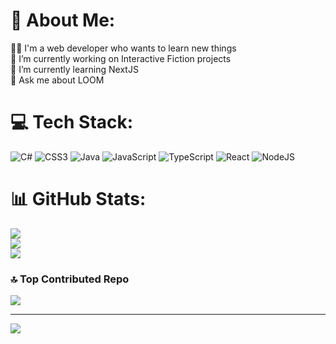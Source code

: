 # 💫 About Me:
👷‍♀️  I'm a web developer who wants to learn new things<br>🔭 I’m currently working on Interactive Fiction projects<br>🌱 I’m currently learning NextJS<br>💬 Ask me about LOOM<br>


# 💻 Tech Stack:
![C#](https://img.shields.io/badge/c%23-%23239120.svg?style=for-the-badge&logo=c-sharp&logoColor=white) ![CSS3](https://img.shields.io/badge/css3-%231572B6.svg?style=for-the-badge&logo=css3&logoColor=white) ![Java](https://img.shields.io/badge/java-%23ED8B00.svg?style=for-the-badge&logo=java&logoColor=white) ![JavaScript](https://img.shields.io/badge/javascript-%23323330.svg?style=for-the-badge&logo=javascript&logoColor=%23F7DF1E) ![TypeScript](https://img.shields.io/badge/typescript-%23007ACC.svg?style=for-the-badge&logo=typescript&logoColor=white) ![React](https://img.shields.io/badge/react-%2320232a.svg?style=for-the-badge&logo=react&logoColor=%2361DAFB) ![NodeJS](https://img.shields.io/badge/node.js-6DA55F?style=for-the-badge&logo=node.js&logoColor=white)
# 📊 GitHub Stats:
![](https://github-readme-stats.vercel.app/api?username=catmona&theme=tokyonight&hide_border=false&include_all_commits=false&count_private=false)<br/>
![](https://github-readme-streak-stats.herokuapp.com/?user=catmona&theme=tokyonight&hide_border=false)<br/>
![](https://github-readme-stats.vercel.app/api/top-langs/?username=catmona&theme=tokyonight&hide_border=false&include_all_commits=false&count_private=false&layout=compact&hide=jupyter%20notebook)

### 🔝 Top Contributed Repo
![](https://github-contributor-stats.vercel.app/api?username=catmona&limit=5&theme=tokyonight&combine_all_yearly_contributions=true)

---
[![](https://visitcount.itsvg.in/api?id=catmona&icon=7&color=10)](https://visitcount.itsvg.in)

<!-- Proudly created with GPRM ( https://gprm.itsvg.in ) -->
